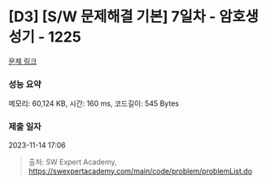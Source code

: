 # [D3] [S/W 문제해결 기본] 7일차 - 암호생성기 - 1225 

[문제 링크](https://swexpertacademy.com/main/code/problem/problemDetail.do?contestProbId=AV14uWl6AF0CFAYD) 

### 성능 요약

메모리: 60,124 KB, 시간: 160 ms, 코드길이: 545 Bytes

### 제출 일자

2023-11-14 17:06



> 출처: SW Expert Academy, https://swexpertacademy.com/main/code/problem/problemList.do